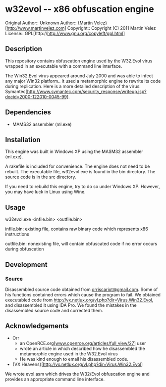 # w32evol -- x86 obfuscation engine

Original Author:: Unknown
Author:: {Martin Velez}[http://www.martinvelez.com]
Copyright:: Copyright (C) 2011 Martin Velez
License:: GPL[http://http://www.gnu.org/copyleft/gpl.html]

## Description 

This repository contains obfuscation engine used by the W32.Evol virus wrapped
in an executable with a command line interface.

The Win32.Evol virus appeared around July 2000 and was able to infect any major
Win32 platform..  It used a metamorphic engine to rewrite its code during
replication.  Here is a more detailed description of the virus: 
Symantec[http://www.symantec.com/security_response/writeup.jsp?docid=2000-122010-0045-99].

## Dependencies

* MAMS32 assembler (ml.exe) 

## Installation
This engine was built in Windows XP using the MASM32 assembler (ml.exe).

A rakefile is included for convenience.  The engine does not need to be 
rebuilt.  The executable file, w32evol.exe is found in the bin directory.
The source code is in the src directory.

If you need to rebuild this engine, try to do so under Windows XP.  However, 
you may have luck in Linux using Wine.

## Usage
 w32evol.exe <infile.bin> <outfile.bin>

infile.bin: existing file, contains raw binary code which represents x86 
instructions

outfile.bin: nonexisting file, will contain obfuscated code if no error occurs 
during obfuscation

## Development
### Source 
Disassembled source code obtained from orriscariot@gmail.com.  Some of his
functions contained errors which cause the program to fail.  We obtained
executabled code from http://vx.netlux.org/vl.php?dir=Virus.Win32.Evol, 
and disassembled it using IDA Pro.  We found the mistakes in the 
disassembled source code and corrected them.

## Acknowledgements
* Orr
  * an OpenRCE.org[www.openrce.org/articles/full_view/27] user
  * wrote an article in which described how he disassembled the metamorphic 
    engine used in the W32.Evol virus
  * He  was kind enough to email his disassembled code.  
* {VX Heavens}[http://vx.netlux.org/vl.php?dir=Virus.Win32.Evol]


We wrote evol.asm which drives the W32/Evol obfuscation engine and provides
an appropriate command line interface.
